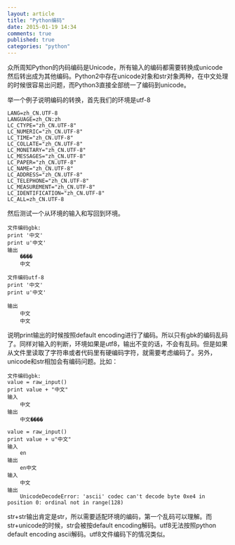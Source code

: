 ```yaml
---
layout: article
title: "Python编码"
date: 2015-01-19 14:34
comments: true
published: true
categories: "python"
---
```

  众所周知Python的内码编码是Unicode，所有输入的编码都需要转换成unicode然后转出成为其他编码。Python2中存在unicode对象和str对象两种，在中文处理的时候很容易出问题，而Python3直接全部统一了编码到unicode。

  举一个例子说明编码的转换，首先我们的环境是utf-8

	LANG=zh_CN.UTF-8
	LANGUAGE=zh_CN:zh
	LC_CTYPE="zh_CN.UTF-8"
	LC_NUMERIC="zh_CN.UTF-8"
	LC_TIME="zh_CN.UTF-8"
	LC_COLLATE="zh_CN.UTF-8"
	LC_MONETARY="zh_CN.UTF-8"
	LC_MESSAGES="zh_CN.UTF-8"
	LC_PAPER="zh_CN.UTF-8"
	LC_NAME="zh_CN.UTF-8"
	LC_ADDRESS="zh_CN.UTF-8"
	LC_TELEPHONE="zh_CN.UTF-8"
	LC_MEASUREMENT="zh_CN.UTF-8"
	LC_IDENTIFICATION="zh_CN.UTF-8"
	LC_ALL=zh_CN.UTF-8
  
  然后测试一个从环境的输入和写回到环境。

    文件编码gbk:
    print '中文'
    print u'中文'
    输出
    	����
		中文

    文件编码utf-8
    print '中文'
    print u'中文'

    输出
    	中文
    	中文

  说明print输出的时候按照default encoding进行了编码。所以只有gbk的编码乱码了。同样对输入的判断，环境如果是utf8，输出不变的话，不会有乱码。但是如果从文件里读取了字符串或者代码里有硬编码字符，就需要考虑编码了。另外，unicode和str相加会有编码问题。比如：

 	文件编码gbk: 	
  	value = raw_input()
	print value + "中文"
	输入
		中文
	输出
		中文����
	
	value = raw_input()
	print value + u"中文"
	输入
		en
	输出
		en中文
	输入
		中文
	输出
		UnicodeDecodeError: 'ascii' codec can't decode byte 0xe4 in position 0: ordinal not in range(128)


  str+str输出肯定是str，所以需要适配环境的编码，第一个乱码可以理解。而str+unicode的时候，str会被按default encoding解码。utf8无法按照python default encoding ascii解码。utf8文件编码下的情况类似。
    